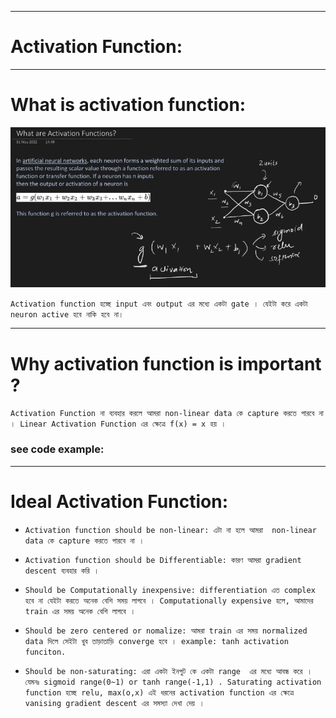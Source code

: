 
---

# Activation Function:

---

# What is activation function:

![Alt text](image-150.png)

`Activation function হচ্ছে input এবং output এর মধ্যে একটা gate । যেইটা করে একটা neuron active হবে নাকি হবে না। `

---

# Why activation function is important ? 

`Activation Function না ব্যবহার করলে আমরা non-linear data কে capture করতে পারবে না । Linear Activation Function এর ক্ষেত্রে f(x) = x হয় । `

### see code example:

---

# Ideal Activation Function:

- `Activation function should be non-linear: এটা না হলে আমরা  non-linear data কে capture করতে পারবে না । `

- `Activation function should be Differentiable: কারণ আমরা gradient descent ব্যবহার করি । `

- `Should be Computationally inexpensive: differentiation এত complex হবে না যেইটা করতে অনেক বেশি সময় লাগবে । Computationally expensive হলে, আমাদের train এর সময় অনেক বেশি লাগবে ।  `

- `Should be zero centered or nomalize: আমরা train এর সময় normalized data দিলে সেইটা খুব তাড়াতাড়ি converge হবে । example: tanh activation funciton. `

- `Should be non-saturating: এরা একটা ইনপুট কে একটা range  এর মধ্যে আবন্ধ করে । যেমনঃ sigmoid range(0~1) or tanh range(-1,1) . Saturating activation function হচ্ছে relu, max(o,x) এই ধরনের activation function এর ক্ষেত্রে vanising gradient descent এর সমস্যা দেখা দেয় । `








